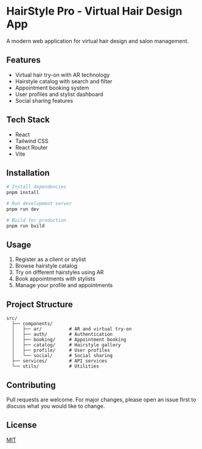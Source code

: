 # HairStyle Pro - Virtual Hair Design App

A modern web application for virtual hair design and salon management.

## Features

- Virtual hair try-on with AR technology
- Hairstyle catalog with search and filter
- Appointment booking system
- User profiles and stylist dashboard
- Social sharing features

## Tech Stack

- React
- Tailwind CSS
- React Router
- Vite

## Installation

```bash
# Install dependencies
pnpm install

# Run development server
pnpm run dev

# Build for production
pnpm run build
```

## Usage

1. Register as a client or stylist
2. Browse hairstyle catalog
3. Try on different hairstyles using AR
4. Book appointments with stylists
5. Manage your profile and appointments

## Project Structure

```
src/
  ├── components/
  │   ├── ar/          # AR and virtual try-on
  │   ├── auth/        # Authentication
  │   ├── booking/     # Appointment booking
  │   ├── catalog/     # Hairstyle gallery
  │   ├── profile/     # User profiles
  │   └── social/      # Social sharing
  ├── services/        # API services
  └── utils/           # Utilities
```

## Contributing

Pull requests are welcome. For major changes, please open an issue first to discuss what you would like to change.

## License

[MIT](https://choosealicense.com/licenses/mit/)
